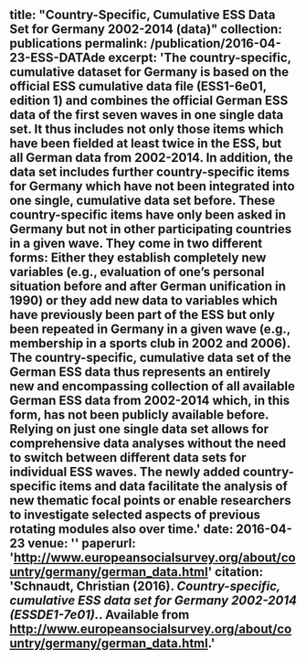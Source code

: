 title: "Country-Specific, Cumulative ESS Data Set for Germany 2002-2014 (data)"
collection: publications
permalink: /publication/2016-04-23-ESS-DATAde
excerpt: 'The country-specific, cumulative dataset for Germany is based on the official ESS cumulative data file (ESS1-6e01, edition 1) and combines the official German ESS data of the first seven waves in one single data set. It thus includes not only those items which have been fielded at least twice in the ESS, but all German data from 2002-2014. In addition, the data set includes further country-specific items for Germany which have not been integrated into one single, cumulative data set before. These country-specific items have only been asked in Germany but not in other participating countries in a given wave. They come in two different forms: Either they establish completely new variables (e.g., evaluation of one’s personal situation before and after German unification in 1990) or they add new data to variables which have previously been part of the ESS but only been repeated in Germany in a given wave (e.g., membership in a sports club in 2002 and 2006).
The country-specific, cumulative data set of the German ESS data thus represents an entirely new and encompassing collection of all available German ESS data from 2002-2014 which, in this form, has not been publicly available before. Relying on just one single data set allows for comprehensive data analyses without the need to switch between different data sets for individual ESS waves. The newly added country-specific items and data facilitate the analysis of new thematic focal points or enable researchers to investigate selected aspects of previous rotating modules also over time.'
date: 2016-04-23
venue: ''
paperurl: 'http://www.europeansocialsurvey.org/about/country/germany/german_data.html'
citation: 'Schnaudt, Christian (2016). <i>Country-specific, cumulative ESS data set for Germany 2002-2014 (ESSDE1-7e01).</i>. Available from http://www.europeansocialsurvey.org/about/country/germany/german_data.html.'
---
